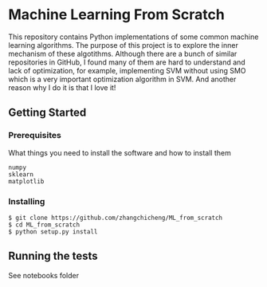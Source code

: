 # Machine Learning From Scratch
This repository contains Python implementations of some common machine learning algorithms. The purpose of this project is to explore the inner mechanism of these algotithms. Although there are a bunch of similar repositories in GitHub, I found many of them are hard to understand and lack of optimization, for example, implementing SVM without using SMO which is a very important optimization algorithm in SVM. And another reason why I do it is that I love it!

## Getting Started

### Prerequisites

What things you need to install the software and how to install them

```
numpy
sklearn
matplotlib
```

### Installing


```
$ git clone https://github.com/zhangchicheng/ML_from_scratch
$ cd ML_from_scratch
$ python setup.py install
```

## Running the tests
See notebooks folder
